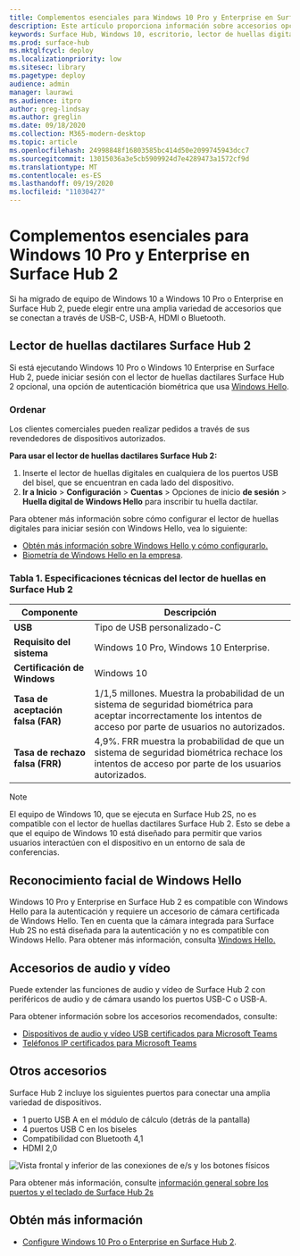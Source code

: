 ```yaml
---
title: Complementos esenciales para Windows 10 Pro y Enterprise en Surface Hub 2
description: Este artículo proporciona información sobre accesorios opcionales que puede usar con Windows 10 Pro o Enterprise en Surface Hub 2.
keywords: Surface Hub, Windows 10, escritorio, lector de huellas digitales, Windows Hello
ms.prod: surface-hub
ms.mktglfcycl: deploy
ms.localizationpriority: low
ms.sitesec: library
ms.pagetype: deploy
audience: admin
manager: laurawi
ms.audience: itpro
author: greg-lindsay
ms.author: greglin
ms.date: 09/18/2020
ms.collection: M365-modern-desktop
ms.topic: article
ms.openlocfilehash: 24998848f16803585bc414d50e2099745943dcc7
ms.sourcegitcommit: 13015036a3e5cb5909924d7e4289473a1572cf9d
ms.translationtype: MT
ms.contentlocale: es-ES
ms.lasthandoff: 09/19/2020
ms.locfileid: "11030427"
---
```

# Complementos esenciales para Windows 10 Pro y Enterprise en Surface Hub 2

Si ha migrado de equipo de Windows 10 a Windows 10 Pro o Enterprise en Surface Hub 2, puede elegir entre una amplia variedad de accesorios que se conectan a través de USB-C, USB-A, HDMI o Bluetooth. 

## Lector de huellas dactilares Surface Hub 2

Si está ejecutando Windows 10 Pro o Windows 10 Enterprise en Surface Hub 2, puede iniciar sesión con el lector de huellas dactilares Surface Hub 2 opcional, una opción de autenticación biométrica que usa [Windows Hello](https://docs.microsoft.com/windows-hardware/design/device-experiences/windows-hello).

### Ordenar

Los clientes comerciales pueden realizar pedidos a través de sus revendedores de dispositivos autorizados.

**Para usar el lector de huellas dactilares Surface Hub 2:**

1. Inserte el lector de huellas digitales en cualquiera de los puertos USB del bisel, que se encuentran en cada lado del dispositivo.
2. **Ir a Inicio**  >  **Configuración**  >  **Cuentas**  >  Opciones de inicio **de sesión**  >  **Huella digital de Windows Hello** para inscribir tu huella dactilar.

Para obtener más información sobre cómo configurar el lector de huellas digitales para iniciar sesión con Windows Hello, vea lo siguiente:

- [Obtén más información sobre Windows Hello y cómo configurarlo.](https://support.microsoft.com/help/4028017/windows-learn-about-windows-hello-and-set-it-up)
- [Biometría de Windows Hello en la empresa](https://docs.microsoft.com/windows/security/identity-protection/hello-for-business/hello-biometrics-in-enterprise).

  
### Tabla 1. Especificaciones técnicas del lector de huellas en Surface Hub 2


| Componente                       | Descripción                                                                                                                          |
| ------------------------------- | ------------------------------------------------------------------------------------------------------------------------------------ |
| **USB**                         | Tipo de USB personalizado-C                                                                                                           |
| **Requisito del sistema**          | Windows 10 Pro, Windows 10 Enterprise.                                                                                               |
| **Certificación de Windows**       | Windows 10                                                                                                                           |
| **Tasa de aceptación falsa (FAR)** | 1/1,5 millones. Muestra la probabilidad de un sistema de seguridad biométrica para aceptar incorrectamente los intentos de acceso por parte de usuarios no autorizados. |
| **Tasa de rechazo falsa (FRR)** | 4,9%. FRR muestra la probabilidad de que un sistema de seguridad biométrica rechace los intentos de acceso por parte de los usuarios autorizados. |


> [!NOTE]
> El equipo de Windows 10, que se ejecuta en Surface Hub 2S, no es compatible con el lector de huellas dactilares Surface Hub 2. Esto se debe a que el equipo de Windows 10 está diseñado para permitir que varios usuarios interactúen con el dispositivo en un entorno de sala de conferencias. 
 
## Reconocimiento facial de Windows Hello

Windows 10 Pro y Enterprise en Surface Hub 2 es compatible con Windows Hello para la autenticación y requiere un accesorio de cámara certificada de Windows Hello. Ten en cuenta que la cámara integrada para Surface Hub 2S no está diseñada para la autenticación y no es compatible con Windows Hello. Para obtener más información, consulta [Windows Hello.](https://docs.microsoft.com/windows-hardware/design/device-experiences/windows-hello)


## Accesorios de audio y vídeo

Puede extender las funciones de audio y vídeo de Surface Hub 2 con periféricos de audio y de cámara usando los puertos USB-C o USB-A.

Para obtener información sobre los accesorios recomendados, consulte:

- [Dispositivos de audio y vídeo USB certificados para Microsoft Teams](https://docs.microsoft.com/microsoftteams/devices/usb-devices)
- [Teléfonos IP certificados para Microsoft Teams](https://docs.microsoft.com/microsoftteams/devices/teams-ip-phones)



## Otros accesorios
Surface Hub 2 incluye los siguientes puertos para conectar una amplia variedad de dispositivos. 

- 1 puerto USB A en el módulo de cálculo (detrás de la pantalla)
- 4 puertos USB C en los biseles
- Compatibilidad con Bluetooth 4,1
- HDMI 2,0

 ![Vista frontal y inferior de las conexiones de e/s y los botones físicos](images/hub2s-schematic.png)

Para obtener más información, consulte [información general sobre los puertos y el teclado de Surface Hub 2s](surface-hub-2s-port-keypad-overview.md)


## Obtén más información

- [Configure Windows 10 Pro o Enterprise en Surface Hub 2](surface-hub-2-post-install.md).
